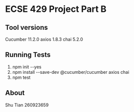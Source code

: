 # ECSE 429 Project Part B

## Tool versions
Cucumber 11.2.0
axios 1.8.3
chai 5.2.0

## Running Tests
1. npm init --yes
2. npm install --save-dev @cucumber/cucumber axios chai
3. npm test

## About
Shu Tian
260923659
